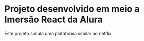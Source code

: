 # Projeto desenvolvido em meio a Imersão React da Alura

Este projeto simula uma plataforma similar ao netflix
